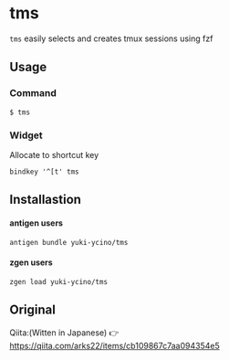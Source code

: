 # tms

`tms` easily selects and creates tmux sessions using fzf

## Usage

### Command

```
$ tms
```

### Widget

Allocate to shortcut key

```.zshrc
bindkey '^[t' tms
```

## Installastion

#### antigen users

```
antigen bundle yuki-ycino/tms
```

#### zgen users

```
zgen load yuki-ycino/tms
```

## Original

Qiita:(Witten in Japanese) 👉 https://qiita.com/arks22/items/cb109867c7aa094354e5
